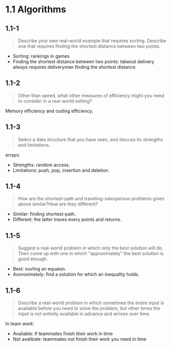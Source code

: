 # 1.1 Algorithms

## 1.1-1

> Describe your own real-world example that requires sorting. Describe one that requires finding the shortest distance between two points.

- Sorting: rankings in games
- Finding the shortest distance between two points: takeout delivery always requires deliveryman finding the shortest distance
  
## 1.1-2

>Other than speed, what other measures of efficiency might you need to consider in a real-world setting?

Memory efficiency and coding efficiency.

## 1.1-3

>Select a data structure that you have seen, and discuss its strengths and limitations.

arrays:

- Strengths: random access.
- Limitations: push, pop, insertion and deletion.

## 1.1-4

>How are the shortest-path and traveling-salesperson problems given above similar?How are they different?

- Similar: finding shortest-path.
- Different: the latter traves every points and returns.

## 1.1-5

> Suggest a real-world problem in which only the best solution will do. Then come up with one in which "approximately" the best solution is good enough.

- Best: sovling an equaion.
- Aooroximately: find a solution for which an inequality holds.

## 1.1-6

>Describe a real-world problem in which sometimes the entire input is available before you need to solve the problem, but other times the input is not entirely available in advance and arrives over time.

In team work:

- Available: if teammates finish their work in time
- Not avalibale: teammates not finish their work you need in time
  